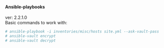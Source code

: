 #### Ansible-playbooks  

ver: 2.2.1.0  
Basic commands to work with:  

```bash
# ansible-playbook -i inventories/misc/hosts site.yml --ask-vault-pass --tags "docker"  
# ansible-vault encrypt  
# ansible-vault decrypt
```
